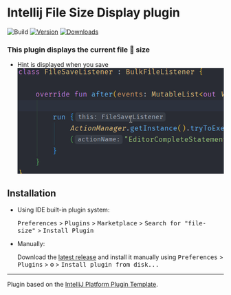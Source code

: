 # Intellij File Size Display plugin

![Build](https://github.com/filipwtf/file-size/workflows/Build/badge.svg)
[![Version](https://img.shields.io/jetbrains/plugin/v/com.github.filipwtf.filesize.svg)](https://plugins.jetbrains.com/plugin/15127-file-size/versions)
[![Downloads](https://img.shields.io/jetbrains/plugin/d/com.github.filipwtf.filesize.svg)](https://plugins.jetbrains.com/plugin/15127-file-size)

<!-- Plugin description -->

### This plugin displays the current file 📜 size

- Hint is displayed when you save
  ![Example](example.gif)

<!-- Plugin description end -->

## Installation

- Using IDE built-in plugin system:

  <kbd>Preferences</kbd> > <kbd>Plugins</kbd> > <kbd>Marketplace</kbd> > <kbd>Search for "file-size"</kbd> >
  <kbd>Install Plugin</kbd>

- Manually:

  Download the [latest release](https://github.com/filipwtf/file-size/releases/latest) and install it manually using
  <kbd>Preferences</kbd> > <kbd>Plugins</kbd> > <kbd>⚙️</kbd> > <kbd>Install plugin from disk...</kbd>


---
Plugin based on the [IntelliJ Platform Plugin Template][template].

[template]: https://github.com/JetBrains/intellij-platform-plugin-template
